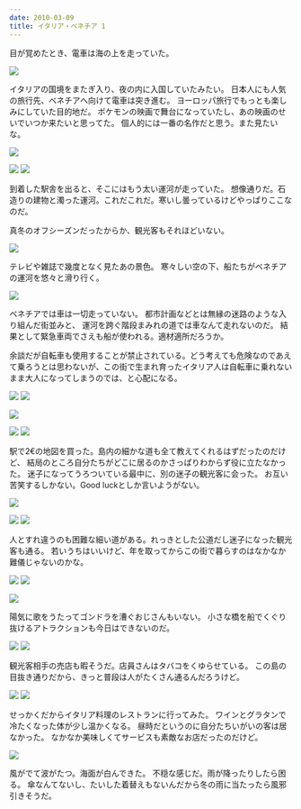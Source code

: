 ```yaml
---
date: 2010-03-09
title: イタリア・ベネチア 1
---
```



目が覚めたとき、電車は海の上を走っていた。

![](https://farm4.staticflickr.com/3696/10641234223_3d86fd2074_h.jpg)

イタリアの国境をまたぎ入り、夜の内に入国していたみたい。
日本人にも人気の旅行先、ベネチアへ向けて電車は突き進む。
ヨーロッパ旅行でもっとも楽しみにしていた目的地だ。
ポケモンの映画で舞台になっていたし、あの映画のせいでいつか来たいと思ってた。
個人的には一番の名作だと思う。また見たいな。

![](https://farm6.staticflickr.com/5534/10641025854_e6be20e839_h.jpg)

![](https://farm4.staticflickr.com/3706/10641044176_439e5ed81d_h.jpg)
![](https://farm6.staticflickr.com/5505/10641006605_332b08ac28_h.jpg)


到着した駅舎を出ると、そこにはもう太い運河が走っていた。
想像通りだ。石造りの建物と濁った運河。これだこれだ。寒いし曇っているけどやっぱりここなのだ。

真冬のオフシーズンだったからか、観光客もそれほどいない。

![](https://farm4.staticflickr.com/3700/10641043784_643d0c73c5_h.jpg)

テレビや雑誌で幾度となく見たあの景色。
寒々しい空の下、船たちがベネチアの運河を悠々と滑り行く。

![](https://farm6.staticflickr.com/5524/10641052586_daef2d6605_h.jpg)

ベネチアでは車は一切走っていない。 都市計画などとは無縁の迷路のような入り組んだ街並みと、
運河を跨ぐ階段まみれの道では車なんて走れないのだ。
結果として緊急車両でさえも船が使われる。適材適所だろうか。

余談だが自転車も使用することが禁止されている。どう考えても危険なのであえて乗ろうとは思わないが、この街で生まれ育ったイタリア人は自転車に乗れないまま大人になってしまうのでは、と心配になる。


![](https://farm4.staticflickr.com/3742/10641331653_1f58c84193_h.jpg)
![](https://farm8.staticflickr.com/7364/10641145574_c07aa6c4d6_h.jpg)

![](https://farm3.staticflickr.com/2821/10641033655_4363fe5607_h.jpg)

![](https://farm4.staticflickr.com/3758/10641089224_a71c11fe8d_h.jpg)
![](https://farm4.staticflickr.com/3818/10641319623_ff75a03b05_h.jpg)


駅で2€の地図を買った。島内の細かな道も全て教えてくれるはずだったのだけど、
結局のところ自分たちがどこに居るのかさっぱりわからず役に立たなかった。
迷子になってうろついている最中に、別の迷子の観光客に会った。
お互い苦笑するしかない。Good luckとしか言いようがない。

![](https://farm8.staticflickr.com/7369/10641373386_a564ca13b6_h.jpg)

![](https://farm3.staticflickr.com/2879/10641300133_ec1dfb211b_h.jpg)
![](https://farm6.staticflickr.com/5539/10641181356_1a49ef35a9_h.jpg)


人とすれ違うのも困難な細い道がある。れっきとした公道だし迷子になった観光客も通る。
若いうちはいいけど、年を取ってからこの街で暮らすのはなかなか難儀じゃないのかな。


![](https://farm3.staticflickr.com/2847/10641358736_eeba92d3e7_h.jpg)
![](https://farm4.staticflickr.com/3765/10641455373_dcf7c3fb78_h.jpg)

![](https://farm4.staticflickr.com/3759/10641321734_5097612774_h.jpg)

陽気に歌をうたってゴンドラを漕ぐおじさんもいない。
小さな橋を船でくぐり抜けるアトラクションも今日はできないのだ。


![](https://farm4.staticflickr.com/3728/10641499733_296b97a553_h.jpg)
![](https://farm4.staticflickr.com/3833/10641374336_d954a2bbd0_h.jpg)


観光客相手の売店も暇そうだ。店員さんはタバコをくゆらせている。
この島の目抜き通りだから、きっと普段は人がたくさん通るんだろうけど。


![](https://farm4.staticflickr.com/3795/10641365386_07d0e8e891_h.jpg)
![](https://farm6.staticflickr.com/5526/10641356254_86987bab69_h.jpg)


せっかくだからイタリア料理のレストランに行ってみた。
ワインとグラタンで冷たくなった体が少し温かくなる。
昼時だというのに自分たちいがいの客は居なかった。
なかなか美味しくてサービスも素敵なお店だったのだけど。

![](https://farm4.staticflickr.com/3677/10641348545_a7c88ac24d_h.jpg)

風がでて波がたつ。海面が白んできた。
不穏な感じだ。雨が降ったりしたら困る。
傘なんてないし、たいした着替えもないんだから冬の雨に当たったら風邪引きそうだ。
